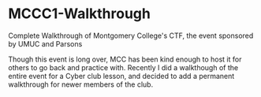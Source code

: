 # MCCC1-Walkthrough
Complete Walkthrough of Montgomery College's CTF, the event sponsored by UMUC and Parsons 



Though this event is long over, MCC has been kind enough to host it for others to go back and practice with. Recently I did a walkthough of the entire event for a Cyber club lesson, and decided to add a permanent walkthrough for newer members of the club.
